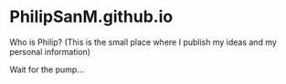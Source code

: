 # PhilipSanM.github.io
Who is Philip? (This is the small place where I publish my ideas and my personal information)

Wait for the pump...
